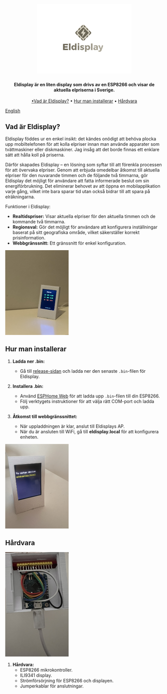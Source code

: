 <h1 align="center">
  <br>
  <a href=""><img src="https://github.com/PhPersson/eldisplay/blob/main/images/logo.png" alt="logo height="300" width="300"></a>
</h1>

<h4 align="center">Eldisplay är en liten display som drivs av en ESP8266 och visar de aktuella elpriserna i Sverige.</h4>
<p align="center">
  <a href="#vad-ar-eldisplay">•Vad är Eldisplay?</a> •
  <a href="#hur-man-installera">Hur man installerar</a> •
  <a href="#hårdvara">Hårdvara</a>
</p>

[English](README-en.md)



## Vad är Eldisplay?

Eldisplay föddes ur en enkel insikt: det kändes onödigt att behöva plocka upp mobiltelefonen för att kolla elpriser innan man använde apparater som tvättmaskiner eller diskmaskiner. Jag insåg att det borde finnas ett enklare sätt att hålla koll på priserna.

Därför skapades Eldisplay – en lösning som syftar till att förenkla processen för att övervaka elpriser. Genom att erbjuda omedelbar åtkomst till aktuella elpriser för den nuvarande timmen och de följande två timmarna, gör Eldisplay det möjligt för användare att fatta informerade beslut om sin energiförbrukning. Det eliminerar behovet av att öppna en mobilapplikation varje gång, vilket inte bara sparar tid utan också bidrar till att spara på elräkningarna.


Funktioner i Eldisplay:

* **Realtidspriser:** Visar aktuella elpriser för den aktuella timmen och de kommande två timmarna.
* **Regionsval:** Gör det möjligt för användare att konfigurera inställningar baserat på sitt geografiska område, vilket säkerställer korrekt prisinformation.
* **Webbgränssnitt:** Ett gränssnitt för enkel konfiguration.

<a href=""><img src="https://github.com/PhPersson/eldisplay/raw/main/images/eldisplay.jpeg" alt="" height="40%" width="40%"></a>

## Hur man installerar

1. **Ladda ner .bin:**
   - Gå till [release-sidan](https://github.com/PhPersson/eldisplay/releases) och ladda ner den senaste `.bin`-filen för Eldisplay.

2. **Installera .bin:**
   - Använd [ESPHome Web](https://web.esphome.io/) för att ladda upp `.bin`-filen till din ESP8266.
   - Följ verktygets instruktioner för att välja rätt COM-port och ladda upp.

3. **Åtkomst till webbgränssnittet:**
   - När uppladdningen är klar, anslut till Eldisplays AP.
   - När du är ansluten till WiFi, gå till __eldisplay.local__ för att konfigurera enheten.

<img src="https://github.com/PhPersson/eldisplay/blob/main/images/setup_error.jpeg" width=40% height=40% >

## Hårdvara
<a href=""><img src="https://github.com/PhPersson/eldisplay/raw/main/images/eldisplay_below.jpeg" alt="" height="40%" width="40%"></a>

1. **Hårdvara:**
   - ESP8266 mikrokontroller.
   - ILI9341 display.
   - Strömförsörjning för ESP8266 och displayen.
   - Jumperkablar för anslutningar.

